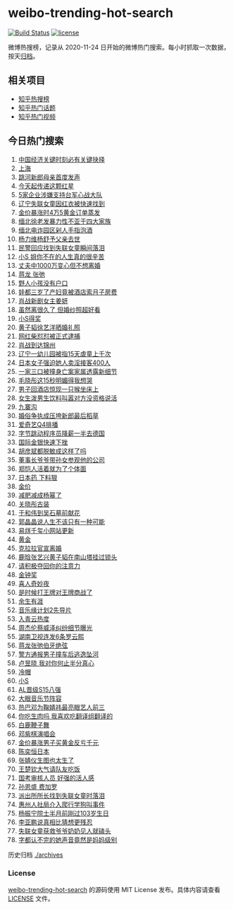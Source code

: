 # weibo-trending-hot-search

[![Build Status](https://github.com/justjavac/weibo-trending-hot-search/workflows/ci/badge.svg?branch=master)](https://github.com/justjavac/weibo-trending-hot-search/actions)
[![license](https://img.shields.io/github/license/justjavac/weibo-trending-hot-search)](https://github.com/justjavac/weibo-trending-hot-search/blob/master/LICENSE)

微博热搜榜，记录从 2020-11-24 日开始的微博热门搜索。每小时抓取一次数据，按天[归档](./archives)。

## 相关项目

- [知乎热搜榜](https://github.com/justjavac/zhihu-trending-top-search)
- [知乎热门话题](https://github.com/justjavac/zhihu-trending-hot-questions)
- [知乎热门视频](https://github.com/justjavac/zhihu-trending-hot-video)

## 今日热门搜索

<!-- BEGIN -->
<!-- 最后更新时间 Sat Oct 18 2025 06:51:24 GMT+0800 (China Standard Time) -->

1. [中国经济关键时刻必有关键抉择](https://s.weibo.com//weibo?q=%23%E4%B8%AD%E5%9B%BD%E7%BB%8F%E6%B5%8E%E5%85%B3%E9%94%AE%E6%97%B6%E5%88%BB%E5%BF%85%E6%9C%89%E5%85%B3%E9%94%AE%E6%8A%89%E6%8B%A9%23&Refer=new_time)
1. [上海](https://s.weibo.com//weibo?q=%E4%B8%8A%E6%B5%B7&t=31&band_rank=1&Refer=top)
1. [跳河新郎母亲首度发声](https://s.weibo.com//weibo?q=%23%E8%B7%B3%E6%B2%B3%E6%96%B0%E9%83%8E%E6%AF%8D%E4%BA%B2%E9%A6%96%E5%BA%A6%E5%8F%91%E5%A3%B0%23&t=31&band_rank=1&Refer=top)
1. [今天起传递这颗红星](https://s.weibo.com//weibo?q=%23%E4%BB%8A%E5%A4%A9%E8%B5%B7%E4%BC%A0%E9%80%92%E8%BF%99%E9%A2%97%E7%BA%A2%E6%98%9F%23&t=31&band_rank=3&Refer=top)
1. [5家企业涉嫌支持台军心战大队](https://s.weibo.com//weibo?q=%235%E5%AE%B6%E4%BC%81%E4%B8%9A%E6%B6%89%E5%AB%8C%E6%94%AF%E6%8C%81%E5%8F%B0%E5%86%9B%E5%BF%83%E6%88%98%E5%A4%A7%E9%98%9F%23&t=31&band_rank=4&Refer=top)
1. [辽宁失联女童因红衣被快速找到](https://s.weibo.com//weibo?q=%23%E8%BE%BD%E5%AE%81%E5%A4%B1%E8%81%94%E5%A5%B3%E7%AB%A5%E5%9B%A0%E7%BA%A2%E8%A1%A3%E8%A2%AB%E5%BF%AB%E9%80%9F%E6%89%BE%E5%88%B0%23&t=31&band_rank=8&Refer=top)
1. [金价暴涨时4万5黄金订单蒸发](https://s.weibo.com//weibo?q=%23%E9%87%91%E4%BB%B7%E6%9A%B4%E6%B6%A8%E6%97%B64%E4%B8%875%E9%BB%84%E9%87%91%E8%AE%A2%E5%8D%95%E8%92%B8%E5%8F%91%23&t=31&band_rank=9&Refer=top)
1. [缅北徐老发暴力性不亚于四大家族](https://s.weibo.com//weibo?q=%23%E7%BC%85%E5%8C%97%E5%BE%90%E8%80%81%E5%8F%91%E6%9A%B4%E5%8A%9B%E6%80%A7%E4%B8%8D%E4%BA%9A%E4%BA%8E%E5%9B%9B%E5%A4%A7%E5%AE%B6%E6%97%8F%23&t=31&band_rank=49&Refer=top)
1. [缅北电诈园区剁人手指泡酒](https://s.weibo.com//weibo?q=%23%E7%BC%85%E5%8C%97%E7%94%B5%E8%AF%88%E5%9B%AD%E5%8C%BA%E5%89%81%E4%BA%BA%E6%89%8B%E6%8C%87%E6%B3%A1%E9%85%92%23&t=31&band_rank=2&Refer=top)
1. [杨力维杨舒予父亲去世](https://s.weibo.com//weibo?q=%23%E6%9D%A8%E5%8A%9B%E7%BB%B4%E6%9D%A8%E8%88%92%E4%BA%88%E7%88%B6%E4%BA%B2%E5%8E%BB%E4%B8%96%23&t=31&band_rank=5&Refer=top)
1. [民警回应找到失联女童瞬间落泪](https://s.weibo.com//weibo?q=%23%E6%B0%91%E8%AD%A6%E5%9B%9E%E5%BA%94%E6%89%BE%E5%88%B0%E5%A4%B1%E8%81%94%E5%A5%B3%E7%AB%A5%E7%9E%AC%E9%97%B4%E8%90%BD%E6%B3%AA%23&t=31&band_rank=38&Refer=top)
1. [小S 姐你不在的人生真的很辛苦](https://s.weibo.com//weibo?q=%E5%B0%8FS%20%E5%A7%90%E4%BD%A0%E4%B8%8D%E5%9C%A8%E7%9A%84%E4%BA%BA%E7%94%9F%E7%9C%9F%E7%9A%84%E5%BE%88%E8%BE%9B%E8%8B%A6&t=31&band_rank=16&Refer=top)
1. [丈夫中1000万变心但不想离婚](https://s.weibo.com//weibo?q=%23%E4%B8%88%E5%A4%AB%E4%B8%AD1000%E4%B8%87%E5%8F%98%E5%BF%83%E4%BD%86%E4%B8%8D%E6%83%B3%E7%A6%BB%E5%A9%9A%23&t=31&band_rank=40&Refer=top)
1. [蒋龙 张弛](https://s.weibo.com//weibo?q=%E8%92%8B%E9%BE%99%20%E5%BC%A0%E5%BC%9B&t=31&band_rank=17&Refer=top)
1. [野人小孩没有户口](https://s.weibo.com//weibo?q=%23%E9%87%8E%E4%BA%BA%E5%B0%8F%E5%AD%A9%E6%B2%A1%E6%9C%89%E6%88%B7%E5%8F%A3%23&t=31&band_rank=14&Refer=top)
1. [娃都三岁了产妇竟被酒店索月子房费](https://s.weibo.com//weibo?q=%23%E5%A8%83%E9%83%BD%E4%B8%89%E5%B2%81%E4%BA%86%E4%BA%A7%E5%A6%87%E7%AB%9F%E8%A2%AB%E9%85%92%E5%BA%97%E7%B4%A2%E6%9C%88%E5%AD%90%E6%88%BF%E8%B4%B9%23&t=31&band_rank=15&Refer=top)
1. [肖战新剧女主姜妍](https://s.weibo.com//weibo?q=%23%E8%82%96%E6%88%98%E6%96%B0%E5%89%A7%E5%A5%B3%E4%B8%BB%E5%A7%9C%E5%A6%8D%23&t=31&band_rank=12&Refer=top)
1. [虽然离很久了 但婚纱照超好看](https://s.weibo.com//weibo?q=%E8%99%BD%E7%84%B6%E7%A6%BB%E5%BE%88%E4%B9%85%E4%BA%86%20%E4%BD%86%E5%A9%9A%E7%BA%B1%E7%85%A7%E8%B6%85%E5%A5%BD%E7%9C%8B&t=31&band_rank=31&Refer=top)
1. [小S得奖](https://s.weibo.com//weibo?q=%E5%B0%8FS%E5%BE%97%E5%A5%96&t=31&band_rank=11&Refer=top)
1. [黄子韬徐艺洋晒婚礼照](https://s.weibo.com//weibo?q=%23%E9%BB%84%E5%AD%90%E9%9F%AC%E5%BE%90%E8%89%BA%E6%B4%8B%E6%99%92%E5%A9%9A%E7%A4%BC%E7%85%A7%23&t=31&band_rank=13&Refer=top)
1. [网红柴怼怼被正式逮捕](https://s.weibo.com//weibo?q=%23%E7%BD%91%E7%BA%A2%E6%9F%B4%E6%80%BC%E6%80%BC%E8%A2%AB%E6%AD%A3%E5%BC%8F%E9%80%AE%E6%8D%95%23&t=31&band_rank=34&Refer=top)
1. [肖战到达锦州](https://s.weibo.com//weibo?q=%23%E8%82%96%E6%88%98%E5%88%B0%E8%BE%BE%E9%94%A6%E5%B7%9E%23&t=31&band_rank=18&Refer=top)
1. [辽宁一幼儿园被指15天虐童上千次](https://s.weibo.com//weibo?q=%23%E8%BE%BD%E5%AE%81%E4%B8%80%E5%B9%BC%E5%84%BF%E5%9B%AD%E8%A2%AB%E6%8C%8715%E5%A4%A9%E8%99%90%E7%AB%A5%E4%B8%8A%E5%8D%83%E6%AC%A1%23&t=31&band_rank=25&Refer=top)
1. [日本女子强迫她人卖淫接客400人](https://s.weibo.com//weibo?q=%23%E6%97%A5%E6%9C%AC%E5%A5%B3%E5%AD%90%E5%BC%BA%E8%BF%AB%E5%A5%B9%E4%BA%BA%E5%8D%96%E6%B7%AB%E6%8E%A5%E5%AE%A2400%E4%BA%BA%23&t=31&band_rank=19&Refer=top)
1. [一家三口被撞身亡案家属透露新细节](https://s.weibo.com//weibo?q=%23%E4%B8%80%E5%AE%B6%E4%B8%89%E5%8F%A3%E8%A2%AB%E6%92%9E%E8%BA%AB%E4%BA%A1%E6%A1%88%E5%AE%B6%E5%B1%9E%E9%80%8F%E9%9C%B2%E6%96%B0%E7%BB%86%E8%8A%82%23&t=31&band_rank=24&Refer=top)
1. [毛晓彤这15秒明媚得我想哭](https://s.weibo.com//weibo?q=%E6%AF%9B%E6%99%93%E5%BD%A4%E8%BF%9915%E7%A7%92%E6%98%8E%E5%AA%9A%E5%BE%97%E6%88%91%E6%83%B3%E5%93%AD&t=31&band_rank=41&Refer=top)
1. [男子回酒店惊现一只猴坐床上](https://s.weibo.com//weibo?q=%23%E7%94%B7%E5%AD%90%E5%9B%9E%E9%85%92%E5%BA%97%E6%83%8A%E7%8E%B0%E4%B8%80%E5%8F%AA%E7%8C%B4%E5%9D%90%E5%BA%8A%E4%B8%8A%23&t=31&band_rank=35&Refer=top)
1. [女生泼男生饮料叫嚣对方没资格说活](https://s.weibo.com//weibo?q=%23%E5%A5%B3%E7%94%9F%E6%B3%BC%E7%94%B7%E7%94%9F%E9%A5%AE%E6%96%99%E5%8F%AB%E5%9A%A3%E5%AF%B9%E6%96%B9%E6%B2%A1%E8%B5%84%E6%A0%BC%E8%AF%B4%E6%B4%BB%23&t=31&band_rank=36&Refer=top)
1. [九寨沟](https://s.weibo.com//weibo?q=%23%E4%B9%9D%E5%AF%A8%E6%B2%9F%23&t=31&band_rank=40&Refer=top)
1. [婚俗争执成压垮新郎最后稻草](https://s.weibo.com//weibo?q=%23%E5%A9%9A%E4%BF%97%E4%BA%89%E6%89%A7%E6%88%90%E5%8E%8B%E5%9E%AE%E6%96%B0%E9%83%8E%E6%9C%80%E5%90%8E%E7%A8%BB%E8%8D%89%23&t=31&band_rank=33&Refer=top)
1. [爱奇艺Q4排播](https://s.weibo.com//weibo?q=%23%E7%88%B1%E5%A5%87%E8%89%BAQ4%E6%8E%92%E6%92%AD%23&t=31&band_rank=7&Refer=top)
1. [字节跳动程序员降薪一半去德国](https://s.weibo.com//weibo?q=%E5%AD%97%E8%8A%82%E8%B7%B3%E5%8A%A8%E7%A8%8B%E5%BA%8F%E5%91%98%E9%99%8D%E8%96%AA%E4%B8%80%E5%8D%8A%E5%8E%BB%E5%BE%B7%E5%9B%BD&t=31&band_rank=32&Refer=top)
1. [国际金银快速下挫](https://s.weibo.com//weibo?q=%23%E5%9B%BD%E9%99%85%E9%87%91%E9%93%B6%E5%BF%AB%E9%80%9F%E4%B8%8B%E6%8C%AB%23&t=31&band_rank=6&Refer=top)
1. [胡彦斌都脱敏成这样了吗](https://s.weibo.com//weibo?q=%E8%83%A1%E5%BD%A6%E6%96%8C%E9%83%BD%E8%84%B1%E6%95%8F%E6%88%90%E8%BF%99%E6%A0%B7%E4%BA%86%E5%90%97&t=31&band_rank=26&Refer=top)
1. [董事长爷爷带孙女参观他的公司](https://s.weibo.com//weibo?q=%23%E8%91%A3%E4%BA%8B%E9%95%BF%E7%88%B7%E7%88%B7%E5%B8%A6%E5%AD%99%E5%A5%B3%E5%8F%82%E8%A7%82%E4%BB%96%E7%9A%84%E5%85%AC%E5%8F%B8%23&t=31&band_rank=46&Refer=top)
1. [郑恺人活着就为了个体面](https://s.weibo.com//weibo?q=%E9%83%91%E6%81%BA%E4%BA%BA%E6%B4%BB%E7%9D%80%E5%B0%B1%E4%B8%BA%E4%BA%86%E4%B8%AA%E4%BD%93%E9%9D%A2&t=31&band_rank=41&Refer=top)
1. [日本药 下料狠](https://s.weibo.com//weibo?q=%E6%97%A5%E6%9C%AC%E8%8D%AF%20%E4%B8%8B%E6%96%99%E7%8B%A0&t=31&band_rank=39&Refer=top)
1. [金价](https://s.weibo.com//weibo?q=%E9%87%91%E4%BB%B7&t=31&band_rank=44&Refer=top)
1. [减肥减成杨幂了](https://s.weibo.com//weibo?q=%E5%87%8F%E8%82%A5%E5%87%8F%E6%88%90%E6%9D%A8%E5%B9%82%E4%BA%86&t=31&band_rank=22&Refer=top)
1. [关晓彤古装](https://s.weibo.com//weibo?q=%E5%85%B3%E6%99%93%E5%BD%A4%E5%8F%A4%E8%A3%85&t=31&band_rank=25&Refer=top)
1. [于和伟到吴石墓前献花](https://s.weibo.com//weibo?q=%23%E4%BA%8E%E5%92%8C%E4%BC%9F%E5%88%B0%E5%90%B4%E7%9F%B3%E5%A2%93%E5%89%8D%E7%8C%AE%E8%8A%B1%23&t=31&band_rank=36&Refer=top)
1. [郭晶晶说人生不该只有一种可能](https://s.weibo.com//weibo?q=%23%E9%83%AD%E6%99%B6%E6%99%B6%E8%AF%B4%E4%BA%BA%E7%94%9F%E4%B8%8D%E8%AF%A5%E5%8F%AA%E6%9C%89%E4%B8%80%E7%A7%8D%E5%8F%AF%E8%83%BD%23&t=31&band_rank=49&Refer=top)
1. [易烊千玺小网站更新](https://s.weibo.com//weibo?q=%23%E6%98%93%E7%83%8A%E5%8D%83%E7%8E%BA%E5%B0%8F%E7%BD%91%E7%AB%99%E6%9B%B4%E6%96%B0%23&t=31&band_rank=23&Refer=top)
1. [黄金](https://s.weibo.com//weibo?q=%E9%BB%84%E9%87%91&t=31&band_rank=21&Refer=top)
1. [克拉拉官宣离婚](https://s.weibo.com//weibo?q=%23%E5%85%8B%E6%8B%89%E6%8B%89%E5%AE%98%E5%AE%A3%E7%A6%BB%E5%A9%9A%23&t=31&band_rank=29&Refer=top)
1. [鹿晗张艺兴黄子韬在南山塔挂过锁头](https://s.weibo.com//weibo?q=%23%E9%B9%BF%E6%99%97%E5%BC%A0%E8%89%BA%E5%85%B4%E9%BB%84%E5%AD%90%E9%9F%AC%E5%9C%A8%E5%8D%97%E5%B1%B1%E5%A1%94%E6%8C%82%E8%BF%87%E9%94%81%E5%A4%B4%23&t=31&band_rank=20&Refer=top)
1. [请积极夺回你的注意力](https://s.weibo.com//weibo?q=%23%E8%AF%B7%E7%A7%AF%E6%9E%81%E5%A4%BA%E5%9B%9E%E4%BD%A0%E7%9A%84%E6%B3%A8%E6%84%8F%E5%8A%9B%23&t=31&band_rank=48&Refer=top)
1. [金钟奖](https://s.weibo.com//weibo?q=%E9%87%91%E9%92%9F%E5%A5%96&t=31&band_rank=30&Refer=top)
1. [喜人奇妙夜](https://s.weibo.com//weibo?q=%E5%96%9C%E4%BA%BA%E5%A5%87%E5%A6%99%E5%A4%9C&t=31&band_rank=41&Refer=top)
1. [是时候打王牌对王牌商战了](https://s.weibo.com//weibo?q=%E6%98%AF%E6%97%B6%E5%80%99%E6%89%93%E7%8E%8B%E7%89%8C%E5%AF%B9%E7%8E%8B%E7%89%8C%E5%95%86%E6%88%98%E4%BA%86&t=31&band_rank=46&Refer=top)
1. [余生有涯](https://s.weibo.com//weibo?q=%E4%BD%99%E7%94%9F%E6%9C%89%E6%B6%AF&t=31&band_rank=50&Refer=top)
1. [音乐缘计划2先导片](https://s.weibo.com//weibo?q=%E9%9F%B3%E4%B9%90%E7%BC%98%E8%AE%A1%E5%88%922%E5%85%88%E5%AF%BC%E7%89%87&t=31&band_rank=50&Refer=top)
1. [入青云热度](https://s.weibo.com//weibo?q=%E5%85%A5%E9%9D%92%E4%BA%91%E7%83%AD%E5%BA%A6&t=31&band_rank=7&Refer=top)
1. [周杰伦蔡威泽纠纷细节曝光](https://s.weibo.com//weibo?q=%23%E5%91%A8%E6%9D%B0%E4%BC%A6%E8%94%A1%E5%A8%81%E6%B3%BD%E7%BA%A0%E7%BA%B7%E7%BB%86%E8%8A%82%E6%9B%9D%E5%85%89%23&t=31&band_rank=37&Refer=top)
1. [湖南卫视连发6条罗云熙](https://s.weibo.com//weibo?q=%23%E6%B9%96%E5%8D%97%E5%8D%AB%E8%A7%86%E8%BF%9E%E5%8F%916%E6%9D%A1%E7%BD%97%E4%BA%91%E7%86%99%23&t=31&band_rank=50&Refer=top)
1. [蒋龙张弛伯牙绝弦](https://s.weibo.com//weibo?q=%E8%92%8B%E9%BE%99%E5%BC%A0%E5%BC%9B%E4%BC%AF%E7%89%99%E7%BB%9D%E5%BC%A6&t=31&band_rank=48&Refer=top)
1. [警方通报男子撞车后逃逸坠河](https://s.weibo.com//weibo?q=%23%E8%AD%A6%E6%96%B9%E9%80%9A%E6%8A%A5%E7%94%B7%E5%AD%90%E6%92%9E%E8%BD%A6%E5%90%8E%E9%80%83%E9%80%B8%E5%9D%A0%E6%B2%B3%23&t=31&band_rank=50&Refer=top)
1. [卢昱晓 我对你何止半分真心](https://s.weibo.com//weibo?q=%E5%8D%A2%E6%98%B1%E6%99%93%20%E6%88%91%E5%AF%B9%E4%BD%A0%E4%BD%95%E6%AD%A2%E5%8D%8A%E5%88%86%E7%9C%9F%E5%BF%83&t=31&band_rank=28&Refer=top)
1. [冷帽](https://s.weibo.com//weibo?q=%E5%86%B7%E5%B8%BD&t=31&band_rank=44&Refer=top)
1. [小S](https://s.weibo.com//weibo?q=%E5%B0%8FS&t=31&band_rank=18&Refer=top)
1. [AL晋级S15八强](https://s.weibo.com//weibo?q=AL%E6%99%8B%E7%BA%A7S15%E5%85%AB%E5%BC%BA&t=31&band_rank=43&Refer=top)
1. [大眼音乐节阵容](https://s.weibo.com//weibo?q=%E5%A4%A7%E7%9C%BC%E9%9F%B3%E4%B9%90%E8%8A%82%E9%98%B5%E5%AE%B9&t=31&band_rank=48&Refer=top)
1. [热巴邓为鞠婧祎最亮眼艺人前三](https://s.weibo.com//weibo?q=%23%E7%83%AD%E5%B7%B4%E9%82%93%E4%B8%BA%E9%9E%A0%E5%A9%A7%E7%A5%8E%E6%9C%80%E4%BA%AE%E7%9C%BC%E8%89%BA%E4%BA%BA%E5%89%8D%E4%B8%89%23&t=31&band_rank=47&Refer=top)
1. [你吃生肉吗 我喜欢吃翻译组翻译的](https://s.weibo.com//weibo?q=%E4%BD%A0%E5%90%83%E7%94%9F%E8%82%89%E5%90%97%20%E6%88%91%E5%96%9C%E6%AC%A2%E5%90%83%E7%BF%BB%E8%AF%91%E7%BB%84%E7%BF%BB%E8%AF%91%E7%9A%84&t=31&band_rank=49&Refer=top)
1. [白鹿鞭子舞](https://s.weibo.com//weibo?q=%23%E7%99%BD%E9%B9%BF%E9%9E%AD%E5%AD%90%E8%88%9E%23&t=31&band_rank=49&Refer=top)
1. [邓紫棋演唱会](https://s.weibo.com//weibo?q=%E9%82%93%E7%B4%AB%E6%A3%8B%E6%BC%94%E5%94%B1%E4%BC%9A&t=31&band_rank=45&Refer=top)
1. [金价暴涨男子买黄金反亏千元](https://s.weibo.com//weibo?q=%23%E9%87%91%E4%BB%B7%E6%9A%B4%E6%B6%A8%E7%94%B7%E5%AD%90%E4%B9%B0%E9%BB%84%E9%87%91%E5%8F%8D%E4%BA%8F%E5%8D%83%E5%85%83%23&t=31&band_rank=27&Refer=top)
1. [陈奕恒日本](https://s.weibo.com//weibo?q=%E9%99%88%E5%A5%95%E6%81%92%E6%97%A5%E6%9C%AC&t=31&band_rank=45&Refer=top)
1. [张婧仪生图也太生了](https://s.weibo.com//weibo?q=%E5%BC%A0%E5%A9%A7%E4%BB%AA%E7%94%9F%E5%9B%BE%E4%B9%9F%E5%A4%AA%E7%94%9F%E4%BA%86&t=31&band_rank=42&Refer=top)
1. [王楚钦大气请队友吃饭](https://s.weibo.com//weibo?q=%E7%8E%8B%E6%A5%9A%E9%92%A6%E5%A4%A7%E6%B0%94%E8%AF%B7%E9%98%9F%E5%8F%8B%E5%90%83%E9%A5%AD&t=31&band_rank=38&Refer=top)
1. [国考审核人员 好强的活人感](https://s.weibo.com//weibo?q=%E5%9B%BD%E8%80%83%E5%AE%A1%E6%A0%B8%E4%BA%BA%E5%91%98%20%E5%A5%BD%E5%BC%BA%E7%9A%84%E6%B4%BB%E4%BA%BA%E6%84%9F&t=31&band_rank=50&Refer=top)
1. [孙恩盛 费加罗](https://s.weibo.com//weibo?q=%E5%AD%99%E6%81%A9%E7%9B%9B%20%E8%B4%B9%E5%8A%A0%E7%BD%97&t=31&band_rank=37&Refer=top)
1. [派出所所长找到失联女童时落泪](https://s.weibo.com//weibo?q=%23%E6%B4%BE%E5%87%BA%E6%89%80%E6%89%80%E9%95%BF%E6%89%BE%E5%88%B0%E5%A4%B1%E8%81%94%E5%A5%B3%E7%AB%A5%E6%97%B6%E8%90%BD%E6%B3%AA%23&t=31&band_rank=10&Refer=top)
1. [惠州人社局介入爬行学狗叫事件](https://s.weibo.com//weibo?q=%23%E6%83%A0%E5%B7%9E%E4%BA%BA%E7%A4%BE%E5%B1%80%E4%BB%8B%E5%85%A5%E7%88%AC%E8%A1%8C%E5%AD%A6%E7%8B%97%E5%8F%AB%E4%BA%8B%E4%BB%B6%23&t=31&band_rank=44&Refer=top)
1. [杨振宁院士半月前刚过103岁生日](https://s.weibo.com//weibo?q=%23%E6%9D%A8%E6%8C%AF%E5%AE%81%E9%99%A2%E5%A3%AB%E5%8D%8A%E6%9C%88%E5%89%8D%E5%88%9A%E8%BF%87103%E5%B2%81%E7%94%9F%E6%97%A5%23&t=31&band_rank=45&Refer=top)
1. [李亚鹏说真相比猜想更残忍](https://s.weibo.com//weibo?q=%23%E6%9D%8E%E4%BA%9A%E9%B9%8F%E8%AF%B4%E7%9C%9F%E7%9B%B8%E6%AF%94%E7%8C%9C%E6%83%B3%E6%9B%B4%E6%AE%8B%E5%BF%8D%23&t=31&band_rank=48&Refer=top)
1. [失联女童获救爷爷奶奶见人就磕头](https://s.weibo.com//weibo?q=%23%E5%A4%B1%E8%81%94%E5%A5%B3%E7%AB%A5%E8%8E%B7%E6%95%91%E7%88%B7%E7%88%B7%E5%A5%B6%E5%A5%B6%E8%A7%81%E4%BA%BA%E5%B0%B1%E7%A3%95%E5%A4%B4%23&t=31&band_rank=49&Refer=top)
1. [字都认不完的她声音竟然是妈妈级别](https://s.weibo.com//weibo?q=%E5%AD%97%E9%83%BD%E8%AE%A4%E4%B8%8D%E5%AE%8C%E7%9A%84%E5%A5%B9%E5%A3%B0%E9%9F%B3%E7%AB%9F%E7%84%B6%E6%98%AF%E5%A6%88%E5%A6%88%E7%BA%A7%E5%88%AB&t=31&band_rank=50&Refer=top)

<!-- END -->

历史归档 [./archives](./archives)

### License

[weibo-trending-hot-search](https://github.com/justjavac/weibo-trending-hot-search) 的源码使用 MIT License
发布。具体内容请查看 [LICENSE](./LICENSE) 文件。
